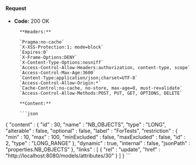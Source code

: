 #### Request

* **Code:** 200 OK

        **Headers:**

        `Pragma:no-cache`
        `X-XSS-Protection:1; mode=block`
        `Expires:0`
        `X-Frame-Options:DENY`
        `X-Content-Type-Options:nosniff`
        `Access-Control-Allow-Headers:authorization, content-type, scope`
        `Access-Control-Max-Age:3600`
        `Content-Type:application/json;charset=UTF-8`
        `Access-Control-Allow-Origin:*`
        `Cache-Control:no-cache, no-store, max-age=0, must-revalidate`
        `Access-Control-Allow-Methods:POST, PUT, GET, OPTIONS, DELETE`

        **Content:**

        ```json
    
{
  "content" : {
    "id" : 30,
    "name" : "NB_OBJECTS",
    "type" : "LONG",
    "alterable" : false,
    "optional" : false,
    "label" : "ForTests",
    "restriction" : {
      "min" : 10,
      "max" : 100,
      "minExcluded" : false,
      "maxExcluded" : false,
      "id" : 2,
      "type" : "LONG_RANGE"
    },
    "dynamic" : true,
    "internal" : false,
    "jsonPath" : "properties.NB_OBJECTS"
  },
  "links" : [ {
    "rel" : "update",
    "href" : "http://localhost:8080/models/attributes/30"
  } ]
}
        ```
